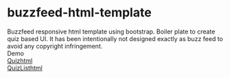 # buzzfeed-html-template
Buzzfeed responsive html template using bootstrap.
Boiler plate to create quiz based UI.
It has been intentionally not designed exactly as buzz feed to avoid any copyright infringement.
<br>
Demo
<br>
<a href='http://customphpscript.com/quizhtml/quiz.html' target="_blank">Quizhtml</a>
<br>
<a href='http://customphpscript.com/quizhtml/quizlist.html' target="_blank">QuizListhtml</a>

